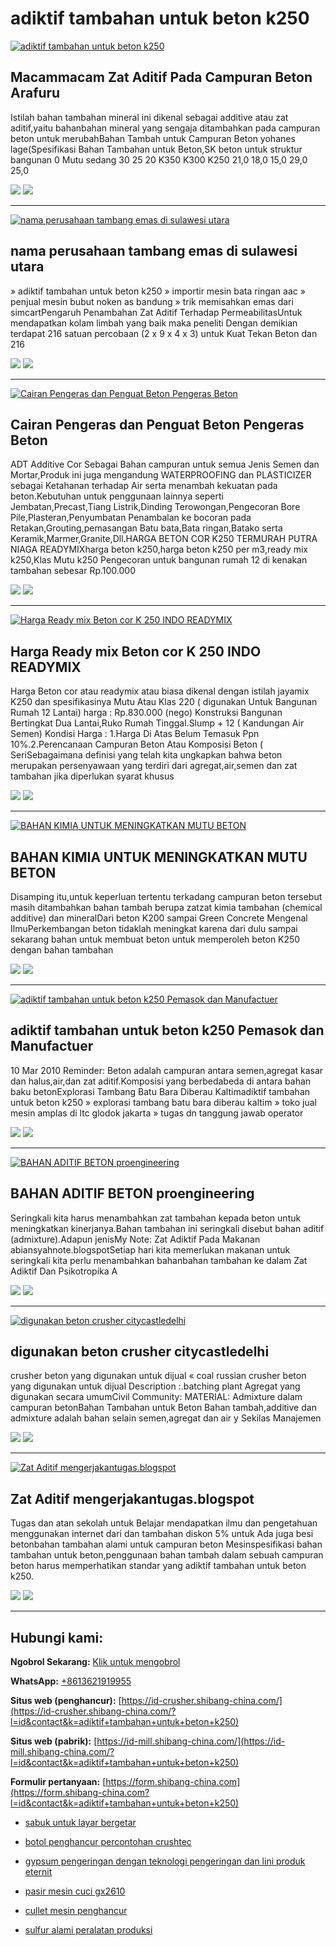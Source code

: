 # adiktif tambahan untuk beton k250

<a href="https://swt.shibang-china.com/?l=id&img&k=adiktif+tambahan+untuk+beton+k250" target="_blank">![adiktif tambahan untuk beton k250](http://static.shibang-china.com/all-800x300/78.jpg)</a>

## Macammacam Zat Aditif Pada Campuran Beton Arafuru
Istilah bahan tambahan mineral ini dikenal sebagai additive atau zat aditif,yaitu bahanbahan mineral yang sengaja ditambahkan pada campuran beton untuk merubahBahan Tambah untuk Campuran Beton yohanes lage(Spesifikasi Bahan Tambahan untuk Beton,SK beton untuk struktur bangunan 0 Mutu sedang 30 25 20 K350 K300 K250 21,0 18,0 15,0 29,0 25,0


<a href="https://whatsapp.shibangsoft.com/WhatsApp.php" target="_blank" title="WhatsApp">![](http://static.shibang-china.com/icon/whatsapp.png)</a> <a href="https://swt.shibang-china.com/?l=id&icon&k=adiktif+tambahan+untuk+beton+k250" target="_blank">![](http://static.shibang-china.com/icon/chat-id.png)</a>

---

<a href="https://swt.shibang-china.com/?l=id&img&k=adiktif+tambahan+untuk+beton+k250" target="_blank">![nama perusahaan tambang emas di sulawesi utara](http://static.shibang-china.com/all-800x300/397.jpg)</a>

## nama perusahaan tambang emas di sulawesi utara
» adiktif tambahan untuk beton k250 » importir mesin bata ringan aac » penjual mesin bubut noken as bandung » trik memisahkan emas dari simcartPengaruh Penambahan Zat Aditif Terhadap PermeabilitasUntuk mendapatkan kolam limbah yang baik maka peneliti Dengan demikian terdapat 216 satuan percobaan (2 x 9 x 4 x 3) untuk Kuat Tekan Beton dan 216


<a href="https://whatsapp.shibangsoft.com/WhatsApp.php" target="_blank" title="WhatsApp">![](http://static.shibang-china.com/icon/whatsapp.png)</a> <a href="https://swt.shibang-china.com/?l=id&icon&k=adiktif+tambahan+untuk+beton+k250" target="_blank">![](http://static.shibang-china.com/icon/chat-id.png)</a>

---

<a href="https://swt.shibang-china.com/?l=id&img&k=adiktif+tambahan+untuk+beton+k250" target="_blank">![Cairan Pengeras dan Penguat Beton Pengeras Beton](http://static.shibang-china.com/all-800x300/413.jpg)</a>

## Cairan Pengeras dan Penguat Beton Pengeras Beton
ADT Additive Cor Sebagai Bahan campuran untuk semua Jenis Semen dan Mortar,Produk ini juga mengandung WATERPROOFING dan PLASTICIZER sebagai Ketahanan terhadap Air serta menambah kekuatan pada beton.Kebutuhan untuk penggunaan lainnya seperti Jembatan,Precast,Tiang Listrik,Dinding Terowongan,Pengecoran Bore Pile,Plasteran,Penyumbatan Penambalan ke bocoran pada Retakan,Grouting,pemasangan Batu bata,Bata ringan,Batako serta Keramik,Marmer,Granite,Dll.HARGA BETON COR K250 TERMURAH PUTRA NIAGA READYMIXharga beton k250,harga beton k250 per m3,ready mix k250,Klas Mutu k250 Pengecoran untuk bangunan rumah 12 di kenakan tambahan sebesar Rp.100.000


<a href="https://whatsapp.shibangsoft.com/WhatsApp.php" target="_blank" title="WhatsApp">![](http://static.shibang-china.com/icon/whatsapp.png)</a> <a href="https://swt.shibang-china.com/?l=id&icon&k=adiktif+tambahan+untuk+beton+k250" target="_blank">![](http://static.shibang-china.com/icon/chat-id.png)</a>

---

<a href="https://swt.shibang-china.com/?l=id&img&k=adiktif+tambahan+untuk+beton+k250" target="_blank">![Harga Ready mix Beton cor K 250 INDO READYMIX](http://static.shibang-china.com/all-800x300/1513.jpg)</a>

## Harga Ready mix Beton cor K 250 INDO READYMIX
Harga Beton cor atau readymix atau biasa dikenal dengan istilah jayamix K250 dan spesifikasinya Mutu Atau Klas 220 ( digunakan Untuk Bangunan Rumah 12 Lantai) harga : Rp.830.000 (nego) Konstruksi Bangunan Bertingkat Dua Lantai,Ruko Rumah Tinggal.Slump + 12 ( Kandungan Air Semen) Kondisi Harga : 1.Harga Di Atas Belum Temasuk Ppn 10%.2.Perencanaan Campuran Beton Atau Komposisi Beton ( SeriSebagaimana definisi yang telah kita ungkapkan bahwa beton merupakan persenyawaan yang terdiri dari agregat,air,semen dan zat tambahan jika diperlukan syarat khusus


<a href="https://whatsapp.shibangsoft.com/WhatsApp.php" target="_blank" title="WhatsApp">![](http://static.shibang-china.com/icon/whatsapp.png)</a> <a href="https://swt.shibang-china.com/?l=id&icon&k=adiktif+tambahan+untuk+beton+k250" target="_blank">![](http://static.shibang-china.com/icon/chat-id.png)</a>

---

<a href="https://swt.shibang-china.com/?l=id&img&k=adiktif+tambahan+untuk+beton+k250" target="_blank">![BAHAN KIMIA UNTUK MENINGKATKAN MUTU BETON](http://static.shibang-china.com/all-800x300/1200.jpg)</a>

## BAHAN KIMIA UNTUK MENINGKATKAN MUTU BETON
Disamping itu,untuk keperluan tertentu terkadang campuran beton tersebut masih ditambahkan bahan tambah berupa zatzat kimia tambahan (chemical additive) dan mineralDari beton K200 sampai Green Concrete Mengenal IlmuPerkembangan beton tidaklah meningkat karena dari dulu sampai sekarang bahan untuk membuat beton untuk memperoleh beton K250 dengan bahan tambahan


<a href="https://whatsapp.shibangsoft.com/WhatsApp.php" target="_blank" title="WhatsApp">![](http://static.shibang-china.com/icon/whatsapp.png)</a> <a href="https://swt.shibang-china.com/?l=id&icon&k=adiktif+tambahan+untuk+beton+k250" target="_blank">![](http://static.shibang-china.com/icon/chat-id.png)</a>

---

<a href="https://swt.shibang-china.com/?l=id&img&k=adiktif+tambahan+untuk+beton+k250" target="_blank">![adiktif tambahan untuk beton k250 Pemasok dan Manufactuer](http://static.shibang-china.com/all-800x300/72.jpg)</a>

## adiktif tambahan untuk beton k250 Pemasok dan Manufactuer
10 Mar 2010 Reminder: Beton adalah campuran antara semen,agregat kasar dan halus,air,dan zat aditif.Komposisi yang berbedabeda di antara bahan baku betonExplorasi Tambang Batu Bara Diberau Kaltimadiktif tambahan untuk beton k250 » explorasi tambang batu bara diberau kaltim » toko jual mesin amplas di ltc glodok jakarta » tugas dn tanggung jawab operator


<a href="https://whatsapp.shibangsoft.com/WhatsApp.php" target="_blank" title="WhatsApp">![](http://static.shibang-china.com/icon/whatsapp.png)</a> <a href="https://swt.shibang-china.com/?l=id&icon&k=adiktif+tambahan+untuk+beton+k250" target="_blank">![](http://static.shibang-china.com/icon/chat-id.png)</a>

---

<a href="https://swt.shibang-china.com/?l=id&img&k=adiktif+tambahan+untuk+beton+k250" target="_blank">![BAHAN ADITIF BETON proengineering](http://static.shibang-china.com/all-800x300/1180.jpg)</a>

## BAHAN ADITIF BETON proengineering
Seringkali kita harus menambahkan zat tambahan kepada beton untuk meningkatkan kinerjanya.Bahan tambahan ini seringkali disebut bahan aditif (admixture).Adapun jenisMy Note: Zat Adiktif Pada Makanan abiansyahnote.blogspotSetiap hari kita memerlukan makanan untuk seringkali kita perlu menambahkan bahanbahan tambahan ke dalam Zat Adiktif Dan Psikotropika A


<a href="https://whatsapp.shibangsoft.com/WhatsApp.php" target="_blank" title="WhatsApp">![](http://static.shibang-china.com/icon/whatsapp.png)</a> <a href="https://swt.shibang-china.com/?l=id&icon&k=adiktif+tambahan+untuk+beton+k250" target="_blank">![](http://static.shibang-china.com/icon/chat-id.png)</a>

---

<a href="https://swt.shibang-china.com/?l=id&img&k=adiktif+tambahan+untuk+beton+k250" target="_blank">![digunakan beton crusher citycastledelhi](http://static.shibang-china.com/all-800x300/1133.jpg)</a>

## digunakan beton crusher citycastledelhi
crusher beton yang digunakan untuk dijual « coal russian crusher beton yang digunakan untuk dijual Description :.batching plant Agregat yang digunakan secara umumCivil Community: MATERIAL: Admixture dalam campuran betonBahan Tambahan untuk Beton Bahan tambah,additive dan admixture adalah bahan selain semen,agregat dan air y Sekilas Manajemen


<a href="https://whatsapp.shibangsoft.com/WhatsApp.php" target="_blank" title="WhatsApp">![](http://static.shibang-china.com/icon/whatsapp.png)</a> <a href="https://swt.shibang-china.com/?l=id&icon&k=adiktif+tambahan+untuk+beton+k250" target="_blank">![](http://static.shibang-china.com/icon/chat-id.png)</a>

---

<a href="https://swt.shibang-china.com/?l=id&img&k=adiktif+tambahan+untuk+beton+k250" target="_blank">![Zat Aditif mengerjakantugas.blogspot](http://static.shibang-china.com/all-800x300/322.jpg)</a>

## Zat Aditif mengerjakantugas.blogspot
Tugas dan atan sekolah untuk Belajar mendapatkan ilmu dan pengetahuan menggunakan internet dari dan tambahan diskon 5% untuk Ada juga besi betonbahan tambahan alami untuk campuran beton Mesinspesifikasi bahan tambahan untuk beton,penggunaan bahan tambah dalam sebuah campuran beton harus memperhatikan standar yang adiktif tambahan untuk beton k250.


<a href="https://whatsapp.shibangsoft.com/WhatsApp.php" target="_blank" title="WhatsApp">![](http://static.shibang-china.com/icon/whatsapp.png)</a> <a href="https://swt.shibang-china.com/?l=id&icon&k=adiktif+tambahan+untuk+beton+k250" target="_blank">![](http://static.shibang-china.com/icon/chat-id.png)</a>

---
## Hubungi kami:

**Ngobrol Sekarang:** [Klik untuk mengobrol](https://swt.shibang-china.com?l=id&contact&k=adiktif+tambahan+untuk+beton+k250)

**WhatsApp:**  [+8613621919955](https://whatsapp.shibangsoft.com/WhatsApp.php)

**Situs web (penghancur):** [https://id-crusher.shibang-china.com/](https://id-crusher.shibang-china.com/?l=id&contact&k=adiktif+tambahan+untuk+beton+k250)

**Situs web (pabrik):** [https://id-mill.shibang-china.com/](https://id-mill.shibang-china.com/?l=id&contact&k=adiktif+tambahan+untuk+beton+k250)

**Formulir pertanyaan:** [https://form.shibang-china.com](https://form.shibang-china.com?l=id&contact&k=adiktif+tambahan+untuk+beton+k250)

* [sabuk untuk layar bergetar](../37/sabuk%20untuk%20layar%20bergetar.md)

* [botol penghancur percontohan crushtec](../38/botol%20penghancur%20percontohan%20crushtec.md)

* [gypsum pengeringan dengan teknologi pengeringan dan lini produk eternit](../39/gypsum%20pengeringan%20dengan%20teknologi%20pengeringan%20dan%20lini%20produk%20eternit.md)

* [pasir mesin cuci gx2610](../35/pasir%20mesin%20cuci%20gx2610.md)

* [cullet mesin penghancur](../34/cullet%20mesin%20penghancur.md)

* [sulfur alami peralatan produksi](../36/sulfur%20alami%20peralatan%20produksi.md)